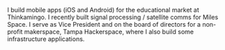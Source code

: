 <!--### Hi there 👋

<!--
**jon-adair/jon-adair** is a ✨ _special_ ✨ repository because its `README.md` (this file) appears on your GitHub profile.

Here are some ideas to get you started:

- 🔭 I’m currently working on ...
- 🌱 I’m currently learning ...
- 👯 I’m looking to collaborate on ...
- 🤔 I’m looking for help with ...
- 💬 Ask me about ...
- 📫 How to reach me: ...
- 😄 Pronouns: ...
- ⚡ Fun fact: ...
-->

I build mobile apps (iOS and Android) for the educational market at Thinkamingo. I recently built signal processing / satellite comms for Miles Space. I serve as Vice President and on the board of directors for a non-profit makerspace, Tampa Hackerspace, where I also build some infrastructure applications.
